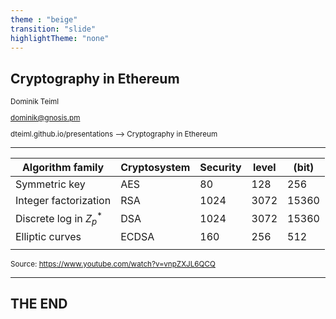```yaml
---
theme : "beige"
transition: "slide"
highlightTheme: "none"
---
```


## Cryptography in Ethereum

<small>

Dominik Teiml

dominik@gnosis.pm

dteiml.github.io/presentations --> Cryptography in Ethereum

</small>

---

<small>

| Algorithm family        | Cryptosystem | Security | level | (bit) |
| ----------------------- | ------------- | -------- | ----- | ----- |
| Symmetric key           | AES           | 80       | 128   | 256   |
| Integer factorization   | RSA           | 1024     | 3072  | 15360 |
| Discrete log in $Z_p^*$ | DSA           | 1024     | 3072  | 15360 |
| Elliptic curves         | ECDSA         | 160      | 256   | 512   |
|                         |               |          |       |       |

Source: https://www.youtube.com/watch?v=vnpZXJL6QCQ

</small>

---

<!-- .slide: style="text-align: left;" -->
## THE END